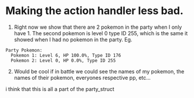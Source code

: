 # Making the action handler less bad.

1. Right now we show that there are 2 pokemon in the party when I only have 1. The second pokemon is level 0 type ID 255, which is the same it showed when I had no pokemon in the party. Eg.
```
Party Pokemon:
  Pokemon 1: Level 6, HP 100.0%, Type ID 176
  Pokemon 2: Level 0, HP 0.0%, Type ID 255
```

2. Would be cool if in battle we could see the names of my pokemon, the names of their pokemon, everyones respective pp, etc...

i think that this is all a part of the party_struct